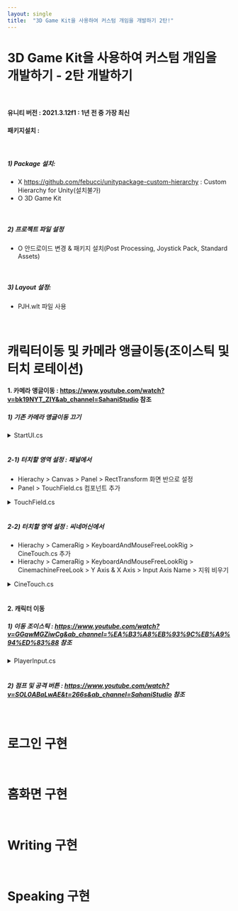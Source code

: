 ```yaml
---
layout: single
title:  "3D Game Kit을 사용하여 커스텀 개임을 개발하기 2탄!"
---
```


# 3D Game Kit을 사용하여 커스텀 개임을 개발하기 - 2탄 개발하기
<br>

#### 유니티 버전 : 2021.3.12f1 : 1년 전 중 가장 최신
#### 패키지설치 : 
<br>

##### 1) Package 설치:
- X https://github.com/febucci/unitypackage-custom-hierarchy : Custom Hierarchy for Unity(설치불가)
- O 3D Game Kit 
<br>
   
##### 2) 프로젝트 파일 설정
- O 안드로이드 변경 & 패키지 설치(Post Processing, Joystick Pack, Standard Assets)
<br>
   
##### 3) Layout 설정: 
- PJH.wlt 파일 사용
<br>
           
# 캐릭터이동 및 카메라 앵글이동(조이스틱 및 터치 로테이션)
#### 1. 카메라 앵글이동 : https://www.youtube.com/watch?v=bk19NYT_ZIY&ab_channel=SahaniStudio 참조
##### 1) 기존 카메라 앵글이동 끄기
<details>
<summary>StartUI.cs</summary>

```cs
# Assets/3DGamekit/Scripts/Game/UI/StartUI.cs

        void Start()
        {
            if (!alwaysDisplayMouse)
            {
                // 원래
                //Cursor.lockState = CursorLockMode.Locked;
                //Cursor.visible = false;
                Cursor.lockState = CursorLockMode.None;
                Cursor.visible = true;
            }
            ...
```
</details>
<br>
     
##### 2-1) 터치할 영역 설정 : 패널에서
- Hierachy > Canvas > Panel > RectTransform 화면 반으로 설정
- Panel > TouchField.cs 컴포넌트 추가
<details>
<summary>TouchField.cs</summary>

```cs
# TouchField.cs

using UnityEngine.EventSystems;
using UnityEngine;

public class TouchField : MonoBehaviour, IPointerDownHandler, IPointerUpHandler
{
    [HideInInspector]
    public Vector2 TouchDist;
    [HideInInspector]
    public Vector2 PointerOld;
    [HideInInspector]
    protected int PointerId;
    [HideInInspector]
    public bool Pressed;

    // Use this for initialization
    void Start()
    {

    }

    // Update is called once per frame
    void Update()
    {
        if (Pressed)
        {
            if (PointerId >= 0 && PointerId < Input.touches.Length)
            {
                TouchDist = Input.touches[PointerId].position - PointerOld;
                PointerOld = Input.touches[PointerId].position;
            }
            else
            {
                TouchDist = new Vector2(Input.mousePosition.x, Input.mousePosition.y) - PointerOld;
                PointerOld = Input.mousePosition;
            }
        }
        else
        {
            TouchDist = new Vector2();
        }
    }

    public void OnPointerDown(PointerEventData eventData)
    {
        Pressed = true;
        PointerId = eventData.pointerId;
        PointerOld = eventData.position;
    }


    public void OnPointerUp(PointerEventData eventData)
    {
        Pressed = false;
    }

}
``` 
</details>
<br>
    
##### 2-2) 터치할 영역 설정 : 씨네머신에서
- Hierachy > CameraRig > KeyboardAndMouseFreeLookRig > CineTouch.cs 추가
- Hierachy > CameraRig > KeyboardAndMouseFreeLookRig > CinemachineFreeLook > Y Axis & X Axis > Input Axis Name > 지워 비우기
<details>
<summary>CineTouch.cs</summary>

```cs
# CineTouch.cs

using UnityEngine;
using Cinemachine;

public class CineTouch : MonoBehaviour
{
    [SerializeField] CinemachineFreeLook cineCam;
    [SerializeField] TouchField touchField;
    [SerializeField] float SenstivityX = 2f;
    [SerializeField] float SenstivityY = 2f;

    // Start is called before the first frame update
    void Start()
    {

    }

    // Update is called once per frame
    void Update()
    {
        cineCam.m_XAxis.Value += touchField.TouchDist.x * 200 * SenstivityX * Time.deltaTime;
        cineCam.m_YAxis.Value += touchField.TouchDist.y * SenstivityY * Time.deltaTime;
    }
}
``` 
</details>
<br>

#### 2. 캐릭터 이동
##### 1) 이동 조이스틱 : https://www.youtube.com/watch?v=GGqwMGZiwCg&ab_channel=%EA%B3%A8%EB%93%9C%EB%A9%94%ED%83%88 참조
<details>
<summary>PlayerInput.cs</summary>

```cs
# Assets/3DGamekit/Scripts/Game/Player/PlayerInput.cs
  
using UnityStandardAssets.CrossPlatformInput;

    public VariableJoystick vJoyMovement;

    void Update()
    {
      m_Movement.Set(vJoyMovement.Horizontal, vJoyMovement.Vertical);
      ...
      m_Jump = CrossPlatformInputManager.GetButton("Jump");
      ...
      if (CrossPlatformInputManager.GetButtonDown("Fire1"))
      ...
``` 
</details>
<br>

##### 2) 점프 및 공격 버튼 : https://www.youtube.com/watch?v=SOL0ABaLwAE&t=266s&ab_channel=SahaniStudio 참조
<br>

# 로그인 구현
<br>

# 홈화면 구현
<br>

# Writing 구현
<br>

# Speaking 구현
<br>

